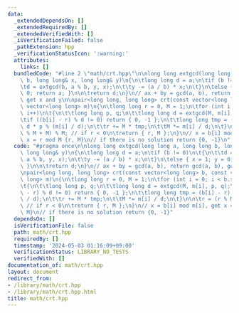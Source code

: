 ```yaml
---
data:
  _extendedDependsOn: []
  _extendedRequiredBy: []
  _extendedVerifiedWith: []
  _isVerificationFailed: false
  _pathExtension: hpp
  _verificationStatusIcon: ':warning:'
  attributes:
    links: []
  bundledCode: "#line 2 \"math/crt.hpp\"\n\nlong long extgcd(long long a, long long\
    \ b, long long& x, long long& y)\n{\n\tlong long d = a;\n\tif (b != 0)\n\t{\n\t\
    \td = extgcd(b, a % b, y, x);\n\t\ty -= (a / b) * x;\n\t}\n\telse { x = 1; y =\
    \ 0; return a; }\n\n\treturn d;\n}\n// ax + by = gcd(a, b), return gcd(a, b),\
    \ get x and y\n\npair<long long, long long> crt(const vector<long long> b, const\
    \ vector<long long> m)\n{\n\tlong long r = 0, M = 1;\n\tfor (int i = 0; i < b.size();\
    \ i++)\n\t{\n\t\tlong long p, q;\n\t\tlong long d = extgcd(M, m[i], p, q);\n\t\
    \tif ((b[i] - r) % d != 0) return { 0, -1 };\n\t\tlong long tmp = (b[i] - r) /\
    \ d * p % (m[i] / d);\n\t\tr += M * tmp;\n\t\tM *= m[i] / d;\n\t}\n\n\tr = (r\
    \ % M + M) % M; // if r < 0\n\treturn { r, M };\n}\n// x = b[i] mod m[i], get\
    \ x = r mod M {r, M}\n// if there is no solution return {0, -1}\n"
  code: "#pragma once\n\nlong long extgcd(long long a, long long b, long long& x,\
    \ long long& y)\n{\n\tlong long d = a;\n\tif (b != 0)\n\t{\n\t\td = extgcd(b,\
    \ a % b, y, x);\n\t\ty -= (a / b) * x;\n\t}\n\telse { x = 1; y = 0; return a;\
    \ }\n\n\treturn d;\n}\n// ax + by = gcd(a, b), return gcd(a, b), get x and y\n\
    \npair<long long, long long> crt(const vector<long long> b, const vector<long\
    \ long> m)\n{\n\tlong long r = 0, M = 1;\n\tfor (int i = 0; i < b.size(); i++)\n\
    \t{\n\t\tlong long p, q;\n\t\tlong long d = extgcd(M, m[i], p, q);\n\t\tif ((b[i]\
    \ - r) % d != 0) return { 0, -1 };\n\t\tlong long tmp = (b[i] - r) / d * p % (m[i]\
    \ / d);\n\t\tr += M * tmp;\n\t\tM *= m[i] / d;\n\t}\n\n\tr = (r % M + M) % M;\
    \ // if r < 0\n\treturn { r, M };\n}\n// x = b[i] mod m[i], get x = r mod M {r,\
    \ M}\n// if there is no solution return {0, -1}"
  dependsOn: []
  isVerificationFile: false
  path: math/crt.hpp
  requiredBy: []
  timestamp: '2024-05-03 01:16:09+09:00'
  verificationStatus: LIBRARY_NO_TESTS
  verifiedWith: []
documentation_of: math/crt.hpp
layout: document
redirect_from:
- /library/math/crt.hpp
- /library/math/crt.hpp.html
title: math/crt.hpp
---
```

